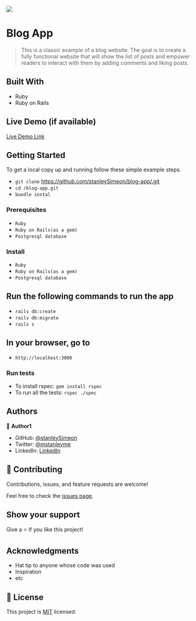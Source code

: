 ![](https://img.shields.io/badge/Microverse-blueviolet)

# Blog App

> This is a classic example of a blog website. The goal is to create a fully functional website that will show the list of posts and empower readers to interact with them by adding comments and liking posts.


## Built With

- Ruby
- Ruby on Rails

## Live Demo (if available)

[Live Demo Link](https://livedemo.com)


## Getting Started

To get a local copy up and running follow these simple example steps.

- `git clone` https://github.com/stanleySimeon/blog-app/.git
- `cd /blog-app.git`
- `bundle instal`

### Prerequisites

- `Ruby`
- `Ruby on Rails(as a gem)`
- `Postgresql database`

### Install

- `Ruby`
- `Ruby on Rails(as a gem)`
- `Postgresql database`

## Run the following commands to run the app

- `rails db:create`
- `rails db:migrate`
- `rails s`

## In your browser, go to

- `http://localhost:3000`

### Run tests

- To install rspec: `gem install rspec`
- To run all the tests: `rspec ./spec`

## Authors

👤 **Author1**

- GitHub: [@stanleySimeon](https://github.com/stanleySimeon)
- Twitter: [@mstanleyme](https://twitter.com/mstanleyme)
- LinkedIn: [LinkedIn](https://www.linkedin.com/in/stanleysimeon/)

## 🤝 Contributing

Contributions, issues, and feature requests are welcome!

Feel free to check the [issues page](../../issues/).

## Show your support

Give a ⭐️ if you like this project!

## Acknowledgments

- Hat tip to anyone whose code was used
- Inspiration
- etc

## 📝 License

This project is [MIT](./LICENSE) licensed.
